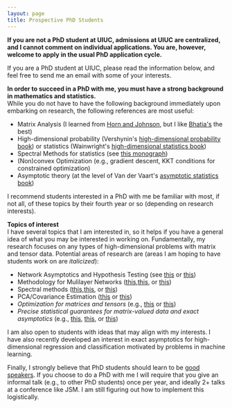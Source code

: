 ```yaml
---
layout: page
title: Prospective PhD Students
---
```

<b>If you are not a PhD student at UIUC, admissions at UIUC are centralized, and I cannot comment on individual applications.  You are, however, welcome to apply in the usual PhD application cycle.</b>

If you are a PhD student at UIUC, please read the information below, and feel free to send me an email with some of your interests.

<b>In order to succeed in a PhD with me, you must have a strong background in mathematics and statistics.</b><br />
While you do not have to have the following background immediately upon embarking on research, the following references are most useful:
<ul>
<li>Matrix Analysis (I learned from <a href = "https://www.cambridge.org/core/books/matrix-analysis/9CF2CB491C9E97948B15FAD835EF9A8B">Horn and Johnson</a>, but I like <a href = "https://link.springer.com/book/10.1007/978-1-4612-0653-8">Bhatia's</a> the best)
</li>
<li>High-dimensional probability (Vershynin's <a href = "https://www.math.uci.edu/~rvershyn/papers/HDP-book/HDP-book.html">high-dimensional probability book</a>) or statistics (Wainwright's <a href = "https://www.cambridge.org/core/books/highdimensional-statistics/8A91ECEEC38F46DAB53E9FF8757C7A4E">high-dimensional statistics book</a>)
</li>
<li>Spectral Methods for statistics (see <a href = "https://arxiv.org/abs/2012.08496">this monograph</a>)
</li>
<li>(Non)convex Optimization (e.g., gradient descent, KKT conditions for constrained optimization) 
</li>
<li>Asymptotic theory (at the level of Van der Vaart's <a href = "https://www.cambridge.org/core/books/asymptotic-statistics/A3C7DAD3F7E66A1FA60E9C8FE132EE1D">asymptotic statistics book</a>) 
</li>
</ul>
I recommend students interested in a PhD with me be familiar with most, if not all, of these topics by their fourth year or so (depending on research interests).  

<b>Topics of interest</b><br />
I have several topics that I am interested in, so it helps if you have a general idea of what you may be interested in working on.  Fundamentally, my research focuses on any types of high-dimensional problems with matrix and tensor data. Potential areas of research are (areas I am hoping to have students work on are <i>italicized</i>):
<ul>
<li>Network Asymptotics and Hypothesis Testing (see <a href ="https://arxiv.org/abs/2012.09828">this</a> or <a href ="https://arxiv.org/abs/2305.06353">this</a>) </li>
<li>Methodology for Mulilayer Networks (<a href ="https://arxiv.org/abs/2212.05053">this</a>,<a href ="https://arxiv.org/abs/2212.08642">this</a>, or <a href ="https://arxiv.org/abs/2305.06353">this</a>) </li>
<li>Spectral methods (<a href ="https://arxiv.org/abs/2212.05053">this</a>,<a href ="https://arxiv.org/abs/2308.02480">this</a>, or <a href ="https://arxiv.org/abs/2212.08642">this</a>)  </li>
<li>PCA/Covariance Estimation (<a href ="https://arxiv.org/abs/2308.02480">this</a> or <a href ="https://arxiv.org/abs/2202.04061">this</a>)  </li>
<li><i>Optimization for matrices and tensors</i> (e.g., <a href = "https://arxiv.org/abs/2506.20659">this</a> or <a href ="https://arxiv.org/abs/2212.08642">this</a>)  </li>
<li><i>Precise statistical guarantees for matrix-valued data and exact asymptotics</i> (e.g., <a href = "https://arxiv.org/abs/2506.20659">this</a>, <a href ="https://arxiv.org/abs/2308.02480">this</a>, or <a href ="https://arxiv.org/abs/2410.06381">this</a>) 
</li>
</ul>
I am also open to students with ideas that may align with my interests.  I have also recently developed an interest in exact asymptotics for high-dimensional regression and classification motivated by problems in machine learning. 

Finally, I strongly believe that PhD students should learn to be <a href = "https://www.stat.cmu.edu/~aramdas/checklists/aadi-talk-checklist.pdf">good speakers</a>. 
If you choose to do a PhD with me I will require that you give an informal talk (e.g., to other PhD students) once per year, and ideally 2+ talks at a conference like JSM.  I am still figuring out how to implement this logistically. 